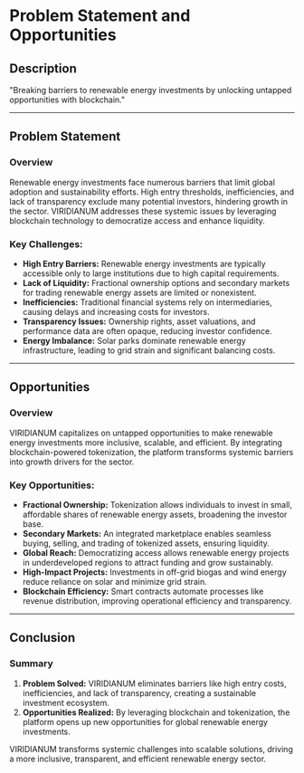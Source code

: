 # Problem Statement and Opportunities

## Description  
"Breaking barriers to renewable energy investments by unlocking untapped opportunities with blockchain."

---

## Problem Statement  
### Overview  
Renewable energy investments face numerous barriers that limit global adoption and sustainability efforts. High entry thresholds, inefficiencies, and lack of transparency exclude many potential investors, hindering growth in the sector. VIRIDIANUM addresses these systemic issues by leveraging blockchain technology to democratize access and enhance liquidity.

### Key Challenges:
- **High Entry Barriers:** Renewable energy investments are typically accessible only to large institutions due to high capital requirements.
- **Lack of Liquidity:** Fractional ownership options and secondary markets for trading renewable energy assets are limited or nonexistent.
- **Inefficiencies:** Traditional financial systems rely on intermediaries, causing delays and increasing costs for investors.
- **Transparency Issues:** Ownership rights, asset valuations, and performance data are often opaque, reducing investor confidence.
- **Energy Imbalance:** Solar parks dominate renewable energy infrastructure, leading to grid strain and significant balancing costs.

---

## Opportunities  
### Overview  
VIRIDIANUM capitalizes on untapped opportunities to make renewable energy investments more inclusive, scalable, and efficient. By integrating blockchain-powered tokenization, the platform transforms systemic barriers into growth drivers for the sector.

### Key Opportunities:
- **Fractional Ownership:** Tokenization allows individuals to invest in small, affordable shares of renewable energy assets, broadening the investor base.
- **Secondary Markets:** An integrated marketplace enables seamless buying, selling, and trading of tokenized assets, ensuring liquidity.
- **Global Reach:** Democratizing access allows renewable energy projects in underdeveloped regions to attract funding and grow sustainably.
- **High-Impact Projects:** Investments in off-grid biogas and wind energy reduce reliance on solar and minimize grid strain.
- **Blockchain Efficiency:** Smart contracts automate processes like revenue distribution, improving operational efficiency and transparency.

---

## Conclusion  
### Summary  
1. **Problem Solved:** VIRIDIANUM eliminates barriers like high entry costs, inefficiencies, and lack of transparency, creating a sustainable investment ecosystem.
2. **Opportunities Realized:** By leveraging blockchain and tokenization, the platform opens up new opportunities for global renewable energy investments.

VIRIDIANUM transforms systemic challenges into scalable solutions, driving a more inclusive, transparent, and efficient renewable energy sector.
